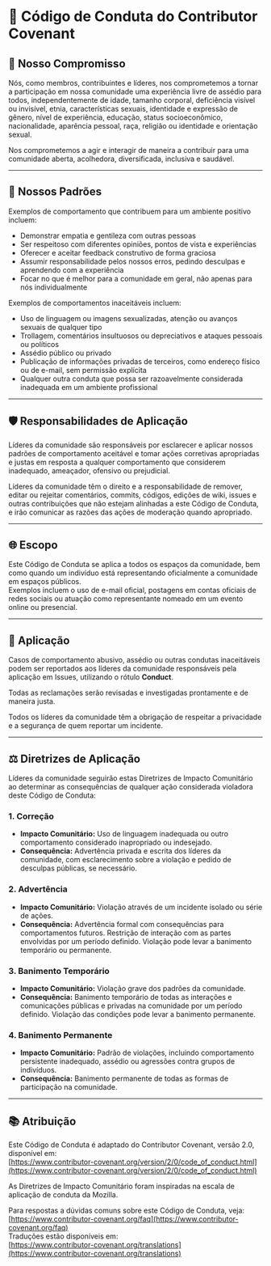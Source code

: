 # 📜 Código de Conduta do Contributor Covenant

## 🤝 Nosso Compromisso

Nós, como membros, contribuintes e líderes, nos comprometemos a tornar a participação em nossa comunidade uma experiência livre de assédio para todos, independentemente de idade, tamanho corporal, deficiência visível ou invisível, etnia, características sexuais, identidade e expressão de gênero, nível de experiência, educação, status socioeconômico, nacionalidade, aparência pessoal, raça, religião ou identidade e orientação sexual.

Nos comprometemos a agir e interagir de maneira a contribuir para uma comunidade aberta, acolhedora, diversificada, inclusiva e saudável.

---

## 🌟 Nossos Padrões

Exemplos de comportamento que contribuem para um ambiente positivo incluem:

- Demonstrar empatia e gentileza com outras pessoas
- Ser respeitoso com diferentes opiniões, pontos de vista e experiências
- Oferecer e aceitar feedback construtivo de forma graciosa
- Assumir responsabilidade pelos nossos erros, pedindo desculpas e aprendendo com a experiência
- Focar no que é melhor para a comunidade em geral, não apenas para nós individualmente

Exemplos de comportamentos inaceitáveis incluem:

- Uso de linguagem ou imagens sexualizadas, atenção ou avanços sexuais de qualquer tipo
- Trollagem, comentários insultuosos ou depreciativos e ataques pessoais ou políticos
- Assédio público ou privado
- Publicação de informações privadas de terceiros, como endereço físico ou de e-mail, sem permissão explícita
- Qualquer outra conduta que possa ser razoavelmente considerada inadequada em um ambiente profissional

---

## 🛡️ Responsabilidades de Aplicação

Líderes da comunidade são responsáveis por esclarecer e aplicar nossos padrões de comportamento aceitável e tomar ações corretivas apropriadas e justas em resposta a qualquer comportamento que considerem inadequado, ameaçador, ofensivo ou prejudicial.

Líderes da comunidade têm o direito e a responsabilidade de remover, editar ou rejeitar comentários, commits, códigos, edições de wiki, issues e outras contribuições que não estejam alinhadas a este Código de Conduta, e irão comunicar as razões das ações de moderação quando apropriado.

---

## 🌐 Escopo

Este Código de Conduta se aplica a todos os espaços da comunidade, bem como quando um indivíduo está representando oficialmente a comunidade em espaços públicos.  
Exemplos incluem o uso de e-mail oficial, postagens em contas oficiais de redes sociais ou atuação como representante nomeado em um evento online ou presencial.

---

## 🚨 Aplicação

Casos de comportamento abusivo, assédio ou outras condutas inaceitáveis podem ser reportados aos líderes da comunidade responsáveis pela aplicação em Issues, utilizando o rótulo **Conduct**.

Todas as reclamações serão revisadas e investigadas prontamente e de maneira justa.

Todos os líderes da comunidade têm a obrigação de respeitar a privacidade e a segurança de quem reportar um incidente.

---

## ⚖️ Diretrizes de Aplicação

Líderes da comunidade seguirão estas Diretrizes de Impacto Comunitário ao determinar as consequências de qualquer ação considerada violadora deste Código de Conduta:

### 1. Correção
- **Impacto Comunitário:** Uso de linguagem inadequada ou outro comportamento considerado inapropriado ou indesejado.
- **Consequência:** Advertência privada e escrita dos líderes da comunidade, com esclarecimento sobre a violação e pedido de desculpas públicas, se necessário.

### 2. Advertência
- **Impacto Comunitário:** Violação através de um incidente isolado ou série de ações.
- **Consequência:** Advertência formal com consequências para comportamentos futuros. Restrição de interação com as partes envolvidas por um período definido. Violação pode levar a banimento temporário ou permanente.

### 3. Banimento Temporário
- **Impacto Comunitário:** Violação grave dos padrões da comunidade.
- **Consequência:** Banimento temporário de todas as interações e comunicações públicas e privadas na comunidade por um período definido. Violação das condições pode levar a banimento permanente.

### 4. Banimento Permanente
- **Impacto Comunitário:** Padrão de violações, incluindo comportamento persistente inadequado, assédio ou agressões contra grupos de indivíduos.
- **Consequência:** Banimento permanente de todas as formas de participação na comunidade.

---

## 📚 Atribuição

Este Código de Conduta é adaptado do Contributor Covenant, versão 2.0, disponível em:  
[https://www.contributor-covenant.org/version/2/0/code_of_conduct.html](https://www.contributor-covenant.org/version/2/0/code_of_conduct.html)

As Diretrizes de Impacto Comunitário foram inspiradas na escala de aplicação de conduta da Mozilla.

Para respostas a dúvidas comuns sobre este Código de Conduta, veja:  
[https://www.contributor-covenant.org/faq](https://www.contributor-covenant.org/faq)  
Traduções estão disponíveis em:  
[https://www.contributor-covenant.org/translations](https://www.contributor-covenant.org/translations)
